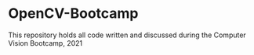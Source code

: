 # OpenCV-Bootcamp
This repository holds all code written and discussed during the Computer Vision Bootcamp, 2021
